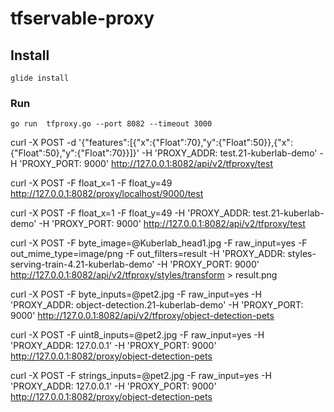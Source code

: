 # tfservable-proxy

## Install

```
glide install
```

### Run

```
go run  tfproxy.go --port 8082 --timeout 3000
```


curl -X POST -d '{"features":[{"x":{"Float":70},"y":{"Float":50}},{"x":{"Float":50},"y":{"Float":70}}]}' -H 'PROXY_ADDR: test.21-kuberlab-demo' -H 'PROXY_PORT: 9000' http://127.0.0.1:8082/api/v2/tfproxy/test

curl -X POST -F float_x=1 -F float_y=49 http://127.0.0.1:8082/proxy/localhost/9000/test

curl  -X POST -F float_x=1 -F float_y=49 -H 'PROXY_ADDR: test.21-kuberlab-demo' -H 'PROXY_PORT: 9000' http://127.0.0.1:8082/api/v2/tfproxy/test

 curl -X POST -F byte_image=@Kuberlab_head1.jpg -F raw_input=yes -F out_mime_type=image/png -F out_filters=result -H 'PROXY_ADDR: styles-serving-train-4.21-kuberlab-demo' -H 'PROXY_PORT: 9000' http://127.0.0.1:8082/api/v2/tfproxy/styles/transform > result.png


 curl -X POST -F byte_inputs=@pet2.jpg -F raw_input=yes -H 'PROXY_ADDR: object-detection.21-kuberlab-demo' -H 'PROXY_PORT: 9000' http://127.0.0.1:8082/api/v2/tfproxy/object-detection-pets

  curl -X POST -F uint8_inputs=@pet2.jpg -F raw_input=yes -H 'PROXY_ADDR: 127.0.0.1' -H 'PROXY_PORT: 9000' http://127.0.0.1:8082/proxy/object-detection-pets

  curl -X POST -F strings_inputs=@pet2.jpg -F raw_input=yes -H 'PROXY_ADDR: 127.0.0.1' -H 'PROXY_PORT: 9000' http://127.0.0.1:8082/proxy/object-detection-pets